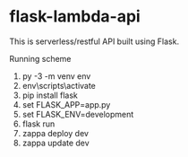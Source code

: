 # flask-lambda-api

This is serverless/restful API built using Flask.


Running scheme
1. py -3 -m venv env
2. env\scripts\activate
3. pip install flask
4. set FLASK_APP=app.py
5. set FLASK_ENV=development
6. flask run
7. zappa deploy dev
8. zappa update dev

